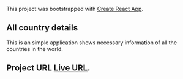 This project was bootstrapped with [Create React App](https://github.com/facebook/create-react-app).

## All country details

This is an simple application shows necessary information of all the countries in the world.

## Project URL [Live URL](https://all-country-details.netlify.app/).
